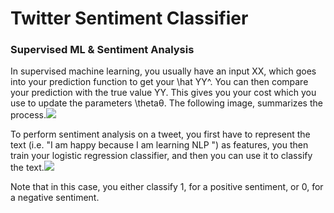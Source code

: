 # Twitter Sentiment Classifier

### Supervised ML & Sentiment Analysis

In supervised machine learning, you usually have an input XX, which goes into your prediction function to get your \hat YY^. You can then compare your prediction with the true value YY. This gives you your cost which you use to update the parameters \thetaθ. The following image, summarizes the process.![](https://d3c33hcgiwev3.cloudfront.net/imageAssetProxy.v1/3vVQr0zhTlW1UK9M4V5Vww_e5b656e0d36041e1be5edd54bd3562a5_Screen-Shot-2020-09-01-at-7.35.25-AM.png?expiry=1602288000000&hmac=1172k2xB1szrzkR1FuVVnATQwvCMR3AHZff_kK4DqME)

To perform sentiment analysis on a tweet, you first have to represent the text \(i.e. "I am happy because I am learning NLP "\) as features, you then train your logistic regression classifier, and then you can use it to classify the text.![](https://d3c33hcgiwev3.cloudfront.net/imageAssetProxy.v1/z84yBRbCS0qOMgUWwktKdA_927d67ce246c4212ad9d389a0243ed0e_Screen-Shot-2020-09-01-at-7.41.26-AM.png?expiry=1602288000000&hmac=p5PZPQjCPnWbWV5KuHqfNx1NoYlHA52qFSGqZDm3Q3g)

Note that in this case, you either classify 1, for a positive sentiment, or 0, for a negative sentiment.

